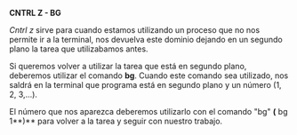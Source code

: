 **CNTRL Z - BG**

*Cntrl z* sirve para cuando estamos utilizando un proceso que no nos permite ir a la terminal, nos devuelva este dominio dejando en un 
segundo plano la tarea que utilizabamos antes.

Si queremos volver a utilizar la tarea que está en segundo plano,  deberemos utilizar el comando **bg**.
Cuando este comando sea utilizado, nos saldrá en la terminal que programa está en segundo plano y un número (1, 2, 3,...).

El número que nos aparezca deberemos utilizarlo con el comando "bg" **(** bg 1**)** para volver a la tarea y seguir con nuestro
trabajo.
